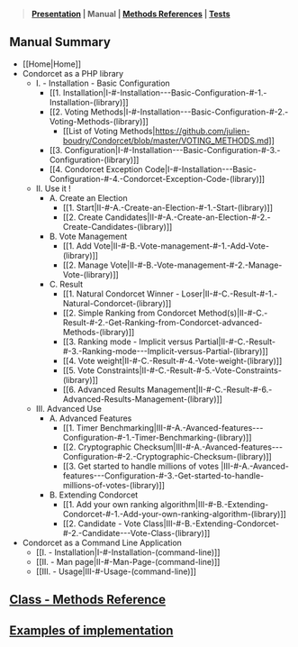 > **[Presentation](https://github.com/julien-boudry/Condorcet/blob/master/README.md) | Manual | [Methods References](https://github.com/julien-boudry/Condorcet/blob/master/Documentation/README.md) | [Tests](https://github.com/julien-boudry/Condorcet/tree/master/Tests)**  

## Manual Summary
* [[Home|Home]]   
* Condorcet as a PHP library
  * I. - Installation - Basic Configuration
    * [[1. Installation|I-#-Installation---Basic-Configuration-#-1.-Installation-(library)]]
    * [[2. Voting Methods|I-#-Installation---Basic-Configuration-#-2.-Voting-Methods-(library)]]
      * [[List of Voting Methods|https://github.com/julien-boudry/Condorcet/blob/master/VOTING_METHODS.md]]
    * [[3. Configuration|I-#-Installation---Basic-Configuration-#-3.-Configuration-(library)]]
    * [[4. Condorcet Exception Code|I-#-Installation---Basic-Configuration-#-4.-Condorcet-Exception-Code-(library)]]
  * II. Use it !
    * A. Create an Election
      * [[1. Start|II-#-A.-Create-an-Election-#-1.-Start-(library)]] 
      * [[2. Create Candidates|II-#-A.-Create-an-Election-#-2.-Create-Candidates-(library)]]
    * B. Vote Management
      * [[1. Add Vote|II-#-B.-Vote-management-#-1.-Add-Vote-(library)]]
      * [[2. Manage Vote|II-#-B.-Vote-management-#-2.-Manage-Vote-(library)]]
    * C. Result
      * [[1. Natural Condorcet Winner - Loser|II-#-C.-Result-#-1.-Natural-Condorcet-(library)]]
      * [[2. Simple Ranking from Condorcet Method(s)|II-#-C.-Result-#-2.-Get-Ranking-from-Condorcet-advanced-Methods-(library)]]
      * [[3. Ranking mode - Implicit versus Partial|II-#-C.-Result-#-3.-Ranking-mode---Implicit-versus-Partial-(library)]]
      * [[4. Vote weight|II-#-C.-Result-#-4.-Vote-weight-(library)]]
      * [[5. Vote Constraints|II-#-C.-Result-#-5.-Vote-Constraints-(library)]]
      * [[6. Advanced Results Management|II-#-C.-Result-#-6.-Advanced-Results-Management-(library)]]
  * III. Advanced Use
    * A. Advanced Features
      * [[1. Timer Benchmarking|III-#-A.-Avanced-features---Configuration-#-1.-Timer-Benchmarking-(library)]]
      * [[2. Cryptographic Checksum|III-#-A.-Avanced-features---Configuration-#-2.-Cryptographic-Checksum-(library)]]
      * [[3. Get started to handle millions of votes |III-#-A.-Avanced-features---Configuration-#-3.-Get-started-to-handle-millions-of-votes-(library)]]
    * B. Extending Condorcet
      * [[1. Add your own ranking algorithm|III-#-B.-Extending-Condorcet-#-1.-Add-your-own-ranking-algorithm-(library)]]
      * [[2. Candidate - Vote Class|III-#-B.-Extending-Condorcet-#-2.-Candidate---Vote-Class-(library)]]
* Condorcet as a Command Line Application
  * [[I. - Installation|I-#-Installation-(command-line)]]
  * [[II. - Man page|II-#-Man-Page-(command-line)]]
  * [[III. - Usage|III-#-Usage-(command-line)]]

## [Class - Methods Reference](https://github.com/julien-boudry/Condorcet/tree/master/Documentation/README.md)

## [Examples of implementation](https://github.com/julien-boudry/Condorcet/wiki#examples)